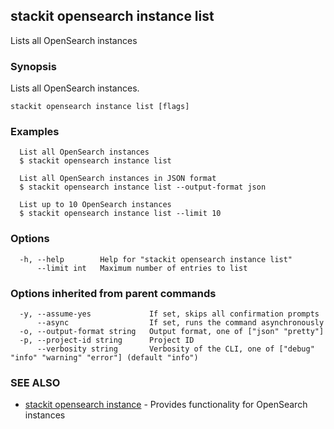 ## stackit opensearch instance list

Lists all OpenSearch instances

### Synopsis

Lists all OpenSearch instances.

```
stackit opensearch instance list [flags]
```

### Examples

```
  List all OpenSearch instances
  $ stackit opensearch instance list

  List all OpenSearch instances in JSON format
  $ stackit opensearch instance list --output-format json

  List up to 10 OpenSearch instances
  $ stackit opensearch instance list --limit 10
```

### Options

```
  -h, --help        Help for "stackit opensearch instance list"
      --limit int   Maximum number of entries to list
```

### Options inherited from parent commands

```
  -y, --assume-yes             If set, skips all confirmation prompts
      --async                  If set, runs the command asynchronously
  -o, --output-format string   Output format, one of ["json" "pretty"]
  -p, --project-id string      Project ID
      --verbosity string       Verbosity of the CLI, one of ["debug" "info" "warning" "error"] (default "info")
```

### SEE ALSO

* [stackit opensearch instance](./stackit_opensearch_instance.md)	 - Provides functionality for OpenSearch instances

